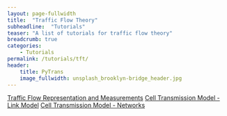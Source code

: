 ```yaml
---
layout: page-fullwidth
title:  "Traffic Flow Theory"
subheadline:  "Tutorials"
teaser: "A list of tutorials for traffic flow theory"
breadcrumb: true
categories:
    - Tutorials
permalink: /tutorials/tft/
header:
    title: PyTrans
    image_fullwidth: unsplash_brooklyn-bridge_header.jpg
---
```


[Traffic Flow Representation and Measurements](http://nbviewer.jupyter.org/github/PyTrans/traffic-flow-theory/blob/master/trafficrepresentation.ipynb)
[Cell Transmission Model - Link Model](http://nbviewer.jupyter.org/github/PyTrans/traffic-flow-theory/blob/master/Cell%20Transmission%20Model.ipynb)
[Cell Transmission Model - Networks](http://nbviewer.jupyter.org/github/PyTrans/traffic-flow-theory/blob/master/CTM-Networks.ipynb)
